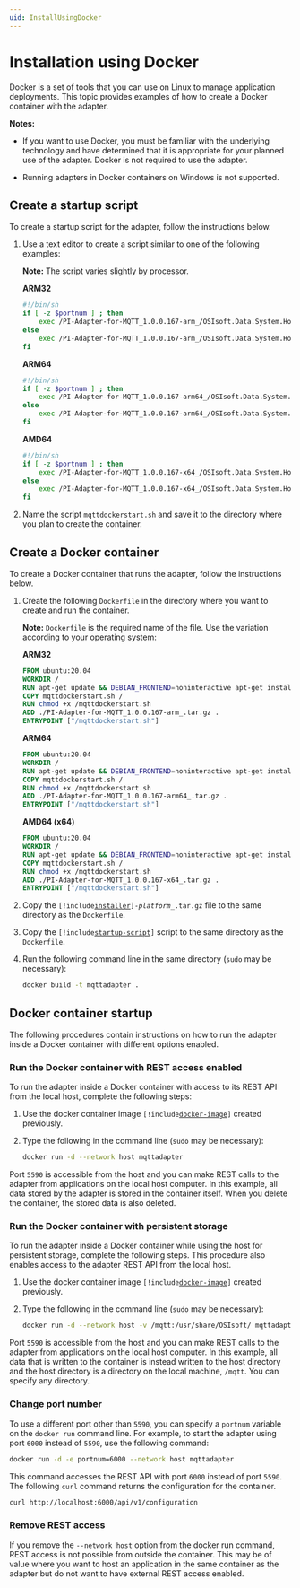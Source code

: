 ```yaml
---
uid: InstallUsingDocker
---
```


# Installation using Docker

Docker is a set of tools that you can use on Linux to manage application deployments. This topic provides examples of how to create a Docker container with the adapter.

**Notes:** 

- If you want to use Docker, you must be familiar with the underlying technology and have determined that it is appropriate for your planned use of the adapter. Docker is not required to use the adapter. 

- Running adapters in Docker containers on Windows is not supported.

## Create a startup script

To create a startup script for the adapter, follow the instructions below.

1. Use a text editor to create a script similar to one of the following examples:

    **Note:** The script varies slightly by processor.

	**ARM32**

	```bash
	#!/bin/sh
	if [ -z $portnum ] ; then
		exec /PI-Adapter-for-MQTT_1.0.0.167-arm_/OSIsoft.Data.System.Host
	else
		exec /PI-Adapter-for-MQTT_1.0.0.167-arm_/OSIsoft.Data.System.Host --port:$portnum
	fi
	```

	**ARM64**

	```bash
	#!/bin/sh
	if [ -z $portnum ] ; then
		exec /PI-Adapter-for-MQTT_1.0.0.167-arm64_/OSIsoft.Data.System.Host
	else
		exec /PI-Adapter-for-MQTT_1.0.0.167-arm64_/OSIsoft.Data.System.Host --port:$portnum
	fi
	```

	**AMD64**
			
	```bash
	#!/bin/sh
	if [ -z $portnum ] ; then
		exec /PI-Adapter-for-MQTT_1.0.0.167-x64_/OSIsoft.Data.System.Host
	else
		exec /PI-Adapter-for-MQTT_1.0.0.167-x64_/OSIsoft.Data.System.Host --port:$portnum
	fi
	```

2. Name the script `mqttdockerstart.sh` and save it to the directory where you plan to create the container.

## Create a Docker container

To create a Docker container that runs the adapter, follow the instructions below.

1. Create the following `Dockerfile` in the directory where you want to create and run the container.

    **Note:** `Dockerfile` is the required name of the file. Use the variation according to your operating system:

    **ARM32**
    
    ```dockerfile
	FROM ubuntu:20.04
	WORKDIR /
	RUN apt-get update && DEBIAN_FRONTEND=noninteractive apt-get install -y ca-certificates libicu60 libssl1.1 curl
	COPY mqttdockerstart.sh /
	RUN chmod +x /mqttdockerstart.sh
	ADD ./PI-Adapter-for-MQTT_1.0.0.167-arm_.tar.gz .
	ENTRYPOINT ["/mqttdockerstart.sh"]
	```
	**ARM64**

	```dockerfile
	FROM ubuntu:20.04
	WORKDIR /
	RUN apt-get update && DEBIAN_FRONTEND=noninteractive apt-get install -y ca-certificates libicu66 libssl1.1 curl
	COPY mqttdockerstart.sh /
	RUN chmod +x /mqttdockerstart.sh
	ADD ./PI-Adapter-for-MQTT_1.0.0.167-arm64_.tar.gz .
	ENTRYPOINT ["/mqttdockerstart.sh"]
	```

	**AMD64 (x64)**

	```dockerfile
	FROM ubuntu:20.04
	WORKDIR /
	RUN apt-get update && DEBIAN_FRONTEND=noninteractive apt-get install -y ca-certificates libicu66 libssl1.1 curl
	COPY mqttdockerstart.sh /
	RUN chmod +x /mqttdockerstart.sh
	ADD ./PI-Adapter-for-MQTT_1.0.0.167-x64_.tar.gz .
	ENTRYPOINT ["/mqttdockerstart.sh"]
	```

2. Copy the <code>[!include[installer](../_includes/inline/installer-name.md)]-<var>platform</var>_.tar.gz</code> file to the same directory as the `Dockerfile`.

3. Copy the <code>[!include[startup-script](../_includes/inline/startup-script.md)]</code> script to the same directory as the `Dockerfile`.

4. Run the following command line in the same directory (`sudo` may be necessary):

	```bash
	docker build -t mqttadapter .
	```

## Docker container startup

The following procedures contain instructions on how to run the adapter inside a Docker container with different options enabled.

### Run the Docker container with REST access enabled

To run the adapter inside a Docker container with access to its REST API from the local host, complete the following steps:

1. Use the docker container image <code>[!include[docker-image](../_includes/inline/docker-image.md)]</code> created previously.

2. Type the following in the command line (`sudo` may be necessary):

    ```bash
    docker run -d --network host mqttadapter
    ```

Port `5590` is accessible from the host and you can make REST calls to the adapter from applications on the local host computer. In this example, all data stored by the adapter is stored in the container itself. When you delete the container, the stored data is also deleted.

### Run the Docker container with persistent storage

To run the adapter inside a Docker container while using the host for persistent storage, complete the following steps. This procedure also enables access to the adapter REST API from the local host.

1. Use the docker container image <code>[!include[docker-image](../_includes/inline/docker-image.md)]</code> created previously.

2. Type the following in the command line (`sudo` may be necessary):

    ```bash
	docker run -d --network host -v /mqtt:/usr/share/OSIsoft/ mqttadapter
	```

Port `5590` is accessible from the host and you can make REST calls to the adapter from applications on the local host computer. In this example, all data that is written to the container is instead written to the host directory and the host directory is a directory on the local machine, `/mqtt`. You can specify any directory.

### Change port number

To use a different port other than `5590`, you can specify a `portnum` variable on the `docker run` command line. For example, to start the adapter using port `6000` instead of `5590`, use the following command:

```bash
docker run -d -e portnum=6000 --network host mqttadapter
```

This command accesses the REST API with port `6000` instead of port `5590`. The following `curl` command returns the configuration for the container.

```bash
curl http://localhost:6000/api/v1/configuration
```

### Remove REST access

If you remove the `--network host` option from the docker run command, REST access is not possible from outside the container. This may be of value where you want to host an application in the same container as the adapter but do not want to have external REST access enabled.
